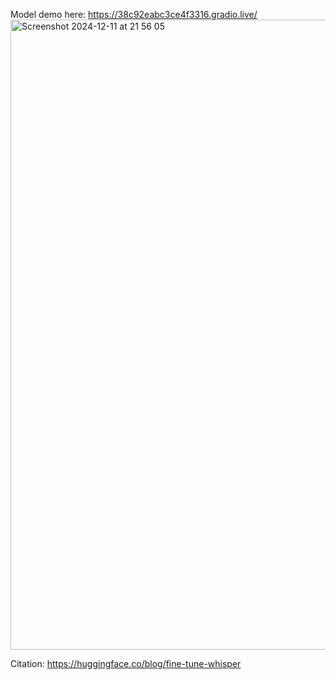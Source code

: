 Model demo here: https://38c92eabc3ce4f3316.gradio.live/
<img width="1008" alt="Screenshot 2024-12-11 at 21 56 05" src="https://github.com/user-attachments/assets/d35f03b6-4c6c-4adb-9280-bafafbf04be3" />

Citation: https://huggingface.co/blog/fine-tune-whisper
